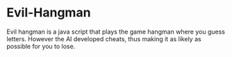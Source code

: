 # Evil-Hangman
Evil hangman is a java script that plays the game hangman where you guess letters. However the AI developed cheats, thus making it as likely as possible for you to lose.
